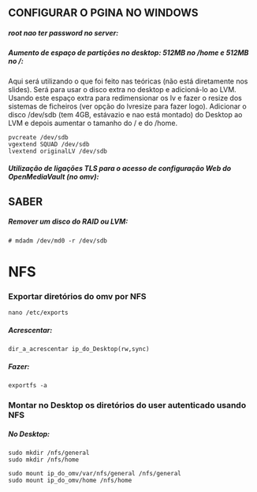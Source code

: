 ## CONFIGURAR O PGINA NO WINDOWS


##### root nao ter password no server:

##### Aumento de espaço de partições no desktop: 512MB no /home e 512MB no /:
Aqui será utilizando o que foi feito nas teóricas (não está diretamente nos slides). Será para usar o disco extra no desktop e adicioná-lo ao LVM. Usando este espaço extra para redimensionar os lv e fazer o resize dos sistemas de ficheiros (ver opção do lvresize para fazer logo).
Adicionar o disco /dev/sdb (tem 4GB, estávazio e nao está montado) do Desktop ao LVM e depois aumentar o tamanho do / e do /home.

	pvcreate /dev/sdb
	vgextend SQUAD /dev/sdb
	lvextend originalLV /dev/sdb


##### Utilização de ligações TLS para o acesso de configuração Web do OpenMediaVault (no omv): 


## SABER
##### Remover um disco do RAID ou LVM:

	# mdadm /dev/md0 -r /dev/sdb



# NFS

### Exportar diretórios do omv por NFS

	nano /etc/exports

##### Acrescentar:

	dir_a_acrescentar ip_do_Desktop(rw,sync)

##### Fazer:
	exportfs -a

### Montar no Desktop os diretórios do user autenticado usando NFS
##### No Desktop:
	
	sudo mkdir /nfs/general
	sudo mkdir /nfs/home

	sudo mount ip_do_omv/var/nfs/general /nfs/general
	sudo mount ip_do_omv/home /nfs/home

